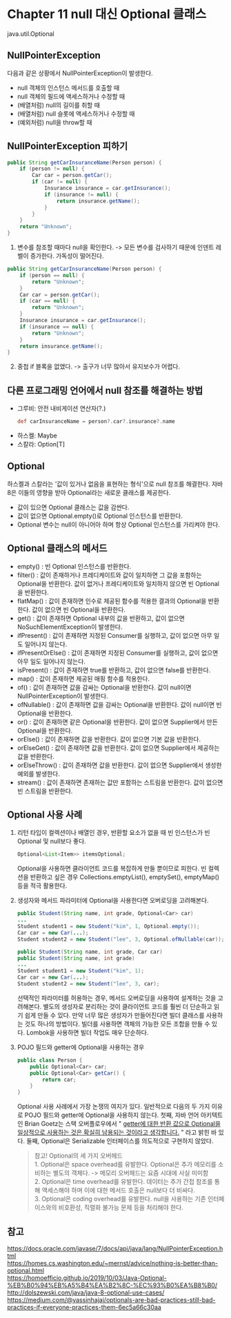 # Chapter 11 null 대신 Optional 클래스
java.util.Optional<T>

## NullPointerException
다음과 같은 상황에서 NullPointerException이 발생한다.

- null 객체의 인스턴스 메서드를 호출할 때
- null 객체의 필드에 액세스하거나 수정할 때
- (배열처럼) null의 길이를 취할 때
- (배열처럼) null 슬롯에 액세스하거나 수정할 때
- (예외처럼) null을 throw할 때

## NullPointerException 피하기
```java
public String getCarInsuranceName(Person person) {
	if (person != null) {
		Car car = person.getCar();
		if (car != null) {
			Insurance insurance = car.getInsurance();
			if (insurance != null) {
				return insurance.getName();
			}
		}
	}
	return "Unknown";
}
```
1. 변수를 참조할 때마다 null을 확인한다. -> 모든 변수를 검사하기 때문에 인덴트 레벨이 증가한다. 가독성이 떨어진다.

```java
public String getCarInsuranceName(Person person) {
	if (person == null) {
		return "Unknown";
	}
	Car car = person.getCar();
	if (car == null) {
		return "Unknown";
	}
	Insurance insurance = car.getInsurance();
	if (insurance == null) {
		return "Unknown";
	}
	return insurance.getName();
}
```
2. 중첩 if 블록을 없앴다. -> 출구가 너무 많아서 유지보수가 어렵다.

## 다른 프로그래밍 언어에서 null 참조를 해결하는 방법
- 그루비: 안전 내비게이션 연산자(?.)
  ```groovy
  def carInsuranceName = person?.car?.insurance?.name
  ```
- 하스켈: Maybe
- 스칼라: Option[T]

## Optional
하스켈과 스칼라는 '값이 있거나 없음을 표현하는 형식'으로 null 참조를 해결한다. 자바 8은 이들의 영향을 받아 Optional<T>라는 새로운 클래스를 제공한다.

- 값이 있으면 Optional 클래스는 값을 감싼다.
- 값이 없으면 Optional.empty()로 Optional 인스턴스를 반환한다.
- Optional 변수는 null이 아니어아 하며 항상 Optional 인스턴스를 가리켜야 한다.

## Optional 클래스의 메서드
- empty() : 빈 Optional 인스턴스를 반환한다.
- filter() : 값이 존재하거나 프레디케이트와 값이 일치하면 그 값을 포함하는 Optional을 반환한다. 값이 없거나 프레디케이트와 일치하지 않으면 빈 Optional을 반환한다.
- flatMap() : 값이 존재하면 인수로 제공된 함수를 적용한 결과의 Optional을 반환한다. 값이 없으면 빈 Optional을 반환한다.
- get() : 값이 존재하면 Optional 내부의 값을 반환하고, 값이 없으면 NoSuchElementException이 발생한다.
- ifPresent() : 값이 존재하면 지정된 Consumer를 실행하고, 값이 없으면 아무 일도 일어나지 않는다.
- ifPresentOrElse() : 값이 존재하면 지정된 Consumer를 실행하고, 값이 없으면 아무 일도 일어나지 않는다.
- isPresent() : 값이 존재하면 true를 반환하고, 값이 없으면 false를 반환한다.
- map() : 값이 존재하면 제공된 매핑 함수를 적용한다.
- of() : 값이 존재하면 값을 감싸는 Optional을 반환한다. 값이 null이면 NullPointerException이 발생한다.
- ofNullable() : 값이 존재하면 값을 감싸는 Optional을 반환한다. 값이 null이면 빈 Optional을 반환한다.
- or() : 값이 존재하면 같은 Optional을 반환한다. 값이 없으면 Supplier에서 만든 Optional을 반환한다.
- orElse() : 값이 존재하면 값을 반환한다. 값이 없으면 기본 값을 반환한다.
- orElseGet() : 값이 존재하면 값을 반환한다. 값이 없으면 Supplier에서 제공하는 값을 반환한다.
- orElseThrow() : 값이 존재하면 값을 반환한다. 값이 없으면 Supplier에서 생성한 예외를 발생한다.
- stream() : 값이 존재하면 존재하는 값만 포함하는 스트림을 반환한다. 값이 없으면 빈 스트림을 반환한다.

## Optional 사용 사례
1. 리턴 타입이 컬렉션이나 배열인 경우, 반환할 요소가 없을 때 빈 인스턴스가 빈 Optional 및 null보다 좋다.
   ```java
   Optional<List<Item>> itemsOptional;
   ```
   Optional을 사용하면 클라이언트 코드를 복잡하게 만들 뿐이므로 피한다. 빈 컬렉션을 반환하고 싶은 경우 Collections.emptyList(), emptySet(), emptyMap() 등을 적극 활용한다.


2. 생성자와 메서드 파라미터에 Optional을 사용한다면 오버로딩을 고려해본다.
   ```java
   public Student(String name, int grade, Optional<Car> car)
   ...
   Student student1 = new Student("kim", 1, Optional.empty());
   Car car = new Car(...);
   Student student2 = new Student("lee", 3, Optional.ofNullable(car));
   ```
   ```java
   public Student(String name, int grade, Car car)
   public Student(String name, int grade)
   ...
   Student student1 = new Student("kim", 1);
   Car car = new Car(...);
   Student student2 = new Student("lee", 3, car);
   ```
   선택적인 파라미터를 허용하는 경우, 메서드 오버로딩을 사용하여 설계하는 것을 고려해본다. 별도의 생성자로 분리하는 것이 클라이언트 코드를 훨씬 더 단순하고 읽기 쉽게 만들 수 있다. 만약 너무 많은 생성자가 만들어진다면 빌더 클래스를 사용하는 것도 하나의 방법이다. 빌더를 사용하면 객체의 가능한 모든 조합을 만들 수 있다. Lombok을 사용하면 빌더 작업도 매우 단순하다.


3. POJO 필드와 getter에 Optional을 사용하는 경우
   ```java
   public class Person {
       public Optional<Car> car;
       public Optional<Car> getCar() {
           return car;
       }
   }
   ```
   Optional 사용 사례에서 가장 논쟁의 여지가 있다. 일반적으로 다음의 두 가지 이유로 POJO 필드와 getter에 Optional을 사용하지 않는다. 첫째, 자바 언어 아키텍트인 Brian Goetz는 스택 오버플로우에서 " [getter에 대한 반환 값으로 Optional을 일상적으로 사용하는 것은 확실히 남용되는 것이라고 생각합니다.](https://stackoverflow.com/questions/26327957/should-java-8-getters-return-optional-type/26328555#26328555) " 라고 밝힌 바 있다. 둘째, Optional은 Serializable 인터페이스를 의도적으로 구현하지 않았다. 

   > 참고! Optional의 세 가지 오버헤드  
       1. Optional은 space overhead를 유발한다. Optional은 추가 메모리를 소비하는 별도의 객체다. -> 메모리 오버헤드는 요즘 시대에 사실 미미함  
       2. Optional은 time overhead를 유발한다. 데이터는 추가 간접 참조를 통해 액세스해야 하며 이에 대한 메서드 호출은 null보다 더 비싸다.  
       3. Optional은 coding overhead를 유발한다. null을 사용하는 기존 인터페이스와의 비호환성, 직렬화 불가능 문제 등을 처리해야 한다.

## 참고
https://docs.oracle.com/javase/7/docs/api/java/lang/NullPointerException.html  
https://homes.cs.washington.edu/~mernst/advice/nothing-is-better-than-optional.html  
https://homoefficio.github.io/2019/10/03/Java-Optional-%EB%B0%94%EB%A5%B4%EA%B2%8C-%EC%93%B0%EA%B8%B0/  
http://dolszewski.com/java/java-8-optional-use-cases/  
https://medium.com/@yassinhajaj/optionals-are-bad-practices-still-bad-practices-if-everyone-practices-them-6ec5a66c30aa  